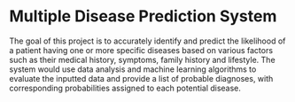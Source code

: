 # Multiple Disease Prediction System

The goal of this project is to accurately identify and predict the likelihood of a patient having one or more specific diseases based on various factors such as their medical history, symptoms, family history and lifestyle. The system would use data analysis and machine learning algorithms to evaluate the inputted data and provide a list of probable diagnoses, with corresponding probabilities assigned to each potential disease.



